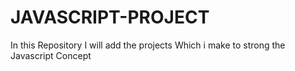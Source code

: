 # JAVASCRIPT-PROJECT
In this Repository I will add the projects Which i make to  strong the Javascript Concept
